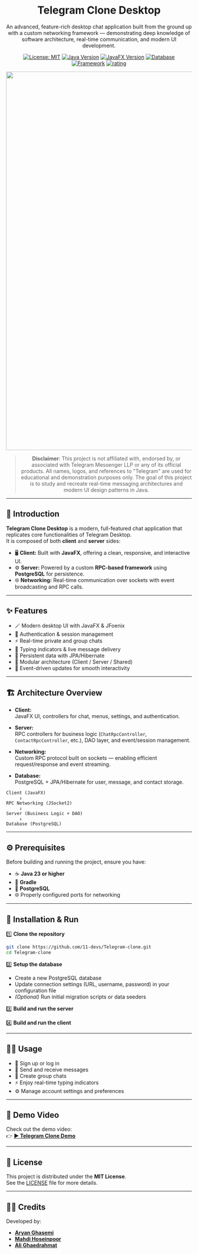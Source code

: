 <div align="center">

<h1>Telegram Clone Desktop</h1>

<p>
  An advanced, feature-rich desktop chat application built from the ground up with a custom networking framework — demonstrating deep knowledge of software architecture, real-time communication, and modern UI development.
</p>

[![License: MIT](https://img.shields.io/badge/License-MIT-2d3436.svg)](https://opensource.org/licenses/MIT)
[![Java Version](https://img.shields.io/badge/Java-23-red.svg)](https://www.oracle.com/java/technologies/downloads/)
[![JavaFX Version](https://img.shields.io/badge/JavaFX-21-0984e3.svg)](https://openjfx.io/)
[![Database](https://img.shields.io/badge/Database-PostgreSQL-1e3799.svg)](https://www.postgresql.org/)
[![Framework](https://img.shields.io/badge/Framework-JSocket2-6c5ce7.svg)](https://github.com/MahdiHoseinpoor/JSocket2)
[![rating](https://img.shields.io/badge/%231-Advanced_Programming_Final_Project-f7dc6f.svg)]()


<img width="1536" height="1024" alt="TelegramLogo4" src="https://github.com/user-attachments/assets/1037a0e7-451a-4653-a397-cba433e8edd4" />

> **Disclaimer**: This project is not affiliated with, endorsed by, or associated with Telegram Messenger LLP or any of its official products.
All names, logos, and references to "Telegram" are used for educational and demonstration purposes only.
The goal of this project is to study and recreate real-time messaging architectures and modern UI design patterns in Java.

</div>

---

## 📖 Introduction

**Telegram Clone Desktop** is a modern, full-featured chat application that replicates core functionalities of Telegram Desktop.  
It is composed of both **client** and **server** sides:

- 🖥 **Client:** Built with **JavaFX**, offering a clean, responsive, and interactive UI.  
- ⚙️ **Server:** Powered by a custom **RPC-based framework** using **PostgreSQL** for persistence.  
- 🌐 **Networking:** Real-time communication over sockets with event broadcasting and RPC calls.  

---

## ✨ Features

- 🪄 Modern desktop UI with JavaFX & JFoenix  
- 🔐 Authentication & session management  
- ⚡ Real-time private and group chats  
- 💬 Typing indicators & live message delivery  
- 🧱 Persistent data with JPA/Hibernate  
- 🧩 Modular architecture (Client / Server / Shared)  
- 🔔 Event-driven updates for smooth interactivity  

---

## 🏗️ Architecture Overview

- **Client:**  
  JavaFX UI, controllers for chat, menus, settings, and authentication.  

- **Server:**  
  RPC controllers for business logic (`ChatRpcController`, `ContactRpcController`, etc.), DAO layer, and event/session management.  

- **Networking:**  
  Custom RPC protocol built on sockets — enabling efficient request/response and event streaming.  

- **Database:**  
  PostgreSQL + JPA/Hibernate for user, message, and contact storage.  

```
Client (JavaFX)
     ↓
RPC Networking (JSocket2)
     ↓
Server (Business Logic + DAO)
     ↓
Database (PostgreSQL)
```

---

## ⚙️ Prerequisites

Before building and running the project, ensure you have:

- ☕ **Java 23 or higher**  
- 🧰 **Gradle**  
- 🐘 **PostgreSQL**  
- 🌐 Properly configured ports for networking  

---

## 🚀 Installation & Run

1️⃣ **Clone the repository**
```bash
git clone https://github.com/11-devs/Telegram-clone.git
cd Telegram-clone
```

2️⃣ **Setup the database**
- Create a new PostgreSQL database  
- Update connection settings (URL, username, password) in your configuration file  
- *(Optional)* Run initial migration scripts or data seeders  

3️⃣ **Build and run the server**

4️⃣ **Build and run the client**

---

## 🧑‍💻 Usage

- 🪪 Sign up or log in  
- 💬 Send and receive messages  
- 👥 Create group chats  
- ⚡ Enjoy real-time typing indicators  
- ⚙️ Manage account settings and preferences  

---

## 🎥 Demo Video

Check out the demo video:  
👉 [**▶️ Telegram Clone Demo**](telegramclone-video.mkv)


---

## 📜 License

This project is distributed under the **MIT License**.  
See the [LICENSE](LICENSE) file for more details.

---

## 👨‍💻 Credits

Developed by:

- [**Aryan Ghasemi**](https://github.com/AryanGh-imp)  
- [**Mahdi Hoseinpoor**](https://github.com/MahdiHoseinpoor)  
- [**Ali Ghaedrahmat**](https://github.com/AliGhaedrahmat)

<div align="center">

</div>
